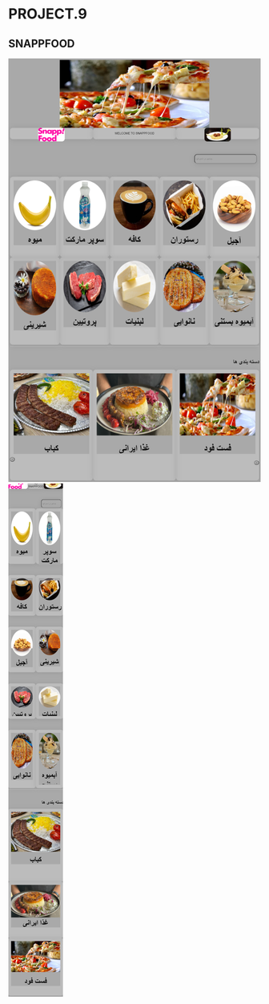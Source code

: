 # PROJECT.9
SNAPPFOOD
---
![screen shot](screencapture-file-D-web-project-9-html-2023-07-08-01_21_14.png)
![screen shot](screencapture-file-D-web-project-9-html-2023-07-08-01_35_48.png)
